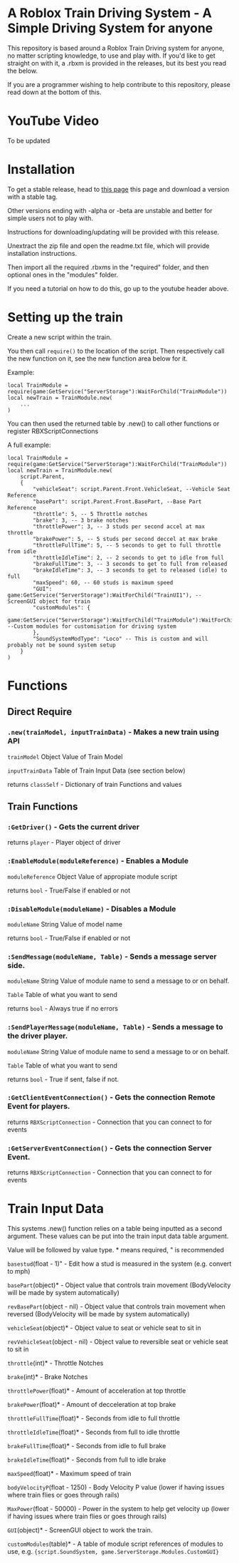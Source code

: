 # A Roblox Train Driving System - A Simple Driving System for anyone

This repository is based around a Roblox Train Driving system for anyone, no matter scripting knowledge, to use and play with.
If you'd like to get straight on with it, a .rbxm is provided in the releases, but its best you read the below.

If you are a programmer wishing to help contribute to this repository, please read down at the bottom of this.

# YouTube Video

To be updated

# Installation
To get a stable release, head to [this page](https://github.com/jake-baxter/rblx-train-driving-system/releases) this page and download a version with a stable tag.

Other versions ending with -alpha or -beta are unstable and better for simple users not to play with.

Instructions for downloading/updating will be provided with this release.

Unextract the zip file and open the readme.txt file, which will provide installation instructions.

Then import all the required .rbxms in the "required" folder, and then optional ones in the "modules" folder.

If you need a tutorial on how to do this, go up to the youtube header above.

# Setting up the train
Create a new script within the train.

You then call ```require()``` to the location of the script. Then respectively call the new function on it, see the new function area below for it.

Example:
```
local TrainModule = require(game:GetService("ServerStorage"):WaitForChild("TrainModule"))
local newTrain = TrainModule.new(
    ...
)
```

You can then used the returned table by .new()  to call other functions or register RBXScriptConnections

A full example:
```
local TrainModule = require(game:GetService("ServerStorage"):WaitForChild("TrainModule"))
local newTrain = TrainModule.new(
    script.Parent,
    {
        "vehicleSeat": script.Parent.Front.VehicleSeat, --Vehicle Seat Reference
        "basePart": script.Parent.Front.BasePart, --Base Part Reference
        "throttle": 5, -- 5 Throttle notches
        "brake": 3, -- 3 brake notches
        "throttlePower": 3, -- 3 studs per second accel at max throttle
        "brakePower": 5, -- 5 studs per second deccel at max brake
        "throttleFullTime": 5, -- 5 seconds to get to full throttle from idle
        "throttleIdleTime": 2, -- 2 seconds to get to idle from full
        "brakeFullTime": 3, -- 3 seconds to get to full from released
        "brakeIdleTime": 3, -- 3 seconds to get to released (idle) to full
        "maxSpeed": 60, -- 60 studs is maximum speed
        "GUI": game:GetService("ServerStorage"):WaitForChild("TrainUI1"), -- ScreenGUI object for train
        "customModules": {
            game:GetService("ServerStorage"):WaitForChild("TrainModule"):WaitForChild("SoundSystem")  --Custom modules for customisation for driving system
        },
        "SoundSystemModType": "Loco" -- This is custom and will probably not be sound system setup
    }
)
```

# Functions

## Direct Require
### ```.new(trainModel, inputTrainData)``` - Makes a new train using API

`trainModel`  Object Value of Train Model

`inputTrainData`  Table of Train Input Data (see section below)

returns `classSelf` - Dictionary of train Functions and values


## Train Functions
### ```:GetDriver()``` - Gets the current driver

returns `player` - Player object of driver

### ```:EnableModule(moduleReference)``` - Enables a Module

`moduleReference`  Object Value of appropiate module script

returns `bool` - True/False if enabled or not

### ```:DisableModule(moduleName)``` - Disables a Module

`moduleName`  String Value of model name

returns `bool` - True/False if enabled or not

### ```:SendMessage(moduleName, Table)``` - Sends a message server side.

`moduleName`  String Value of module name to send a message to or on behalf.

`Table`  Table of what you want to send

returns `bool` - Always true if no errors

### ```:SendPlayerMessage(moduleName, Table)``` - Sends a message to the driver player.

`moduleName`  String Value of module name to send a message to or on behalf.

`Table`  Table of what you want to send

returns `bool` - True if sent, false if not.

### ```:GetClientEventConnection()``` - Gets the connection Remote Event for players.

returns `RBXScriptConnection` - Connection that you can connect to for events

### ```:GetServerEventConnection()``` - Gets the connection Server Event.

returns `RBXScriptConnection` - Connection that you can connect to for events

# Train Input Data
This systems .new() function relies on a table being inputted as a second argument. These values can be put into the train input data table argument.

Value will be followed by value type. * means required, " is recommended

`basestud`(float - 1)" - Edit how a stud is measured in the system (e.g. convert to mph)

`basePart`(object)* - Object value that controls train movement (BodyVelocity will be made by system automatically)

`revBasePart`(object - nil) - Object value that controls train movement when reversed (BodyVelocity will be made by system automatically)

`vehicleSeat`(object)* - Object value to seat or vehicle seat to sit in

`revVehicleSeat`(object - nil) - Object value to reversible seat or vehicle seat to sit in

`throttle`(int)* - Throttle Notches

`brake`(int)* - Brake Notches

`throttlePower`(float)* - Amount of acceleration at top throttle

`brakePower`(float)* - Amount of decceleration at top brake

`throttleFullTime`(float)* - Seconds from idle to full throttle

`throttleIdleTime`(float)* - Seconds from full to idle throttle

`brakeFullTime`(float)* - Seconds from idle to full brake

`brakeIdleTime`(float)* - Seconds from full to idle brake

`maxSpeed`(float)* - Maximum speed of train

`bodyVelocityP`(float - 1250) - Body Velocity P value (lower if having issues where train flies or goes through rails)

`MaxPower`(float - 50000) - Power in the system to help get velocity up (lower if having issues where train flies or goes through rails)

`GUI`(object)* - ScreenGUI object to work the train.

`customModules`(table)* - A table of module script references of modules to use, e.g. `{script.SoundSystem, game.ServerStorage.Modules.CustomGUI}`

